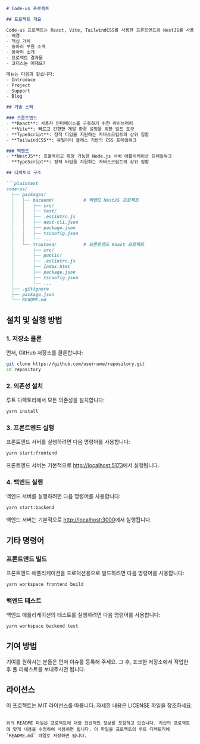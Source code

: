 ```markdown
# Code-us 프로젝트

## 프로젝트 개요

Code-us 프로젝트는 React, Vite, TailwindCSS를 사용한 프론트엔드와 NestJS를 사용한 백엔드로 구성된 동아리 홈페이지입니다. 이 프로젝트는 다음과 같은 주요 섹션으로 구성된 동아리 홈페이지를 제공합니다:
- 배경
- 핵심 가치
- 동아리 부원 소개
- 동아리 소개
- 프로젝트 결과물
- 코더스는 어때요?

메뉴는 다음과 같습니다:
- Introduce
- Project
- Support
- Blog

## 기술 스택

### 프론트엔드
- **React**: 사용자 인터페이스를 구축하기 위한 라이브러리
- **Vite**: 빠르고 간편한 개발 환경 설정을 위한 빌드 도구
- **TypeScript**: 정적 타입을 지원하는 자바스크립트의 상위 집합
- **TailwindCSS**: 유틸리티 클래스 기반의 CSS 프레임워크

### 백엔드
- **NestJS**: 효율적이고 확장 가능한 Node.js 서버 애플리케이션 프레임워크
- **TypeScript**: 정적 타입을 지원하는 자바스크립트의 상위 집합

## 디렉토리 구조

```plaintext
code-us/
  ├── packages/
  │   ├── backend/           # 백엔드 NestJS 프로젝트
  │   │   ├── src/
  │   │   ├── test/
  │   │   ├── .eslintrc.js
  │   │   ├── nest-cli.json
  │   │   ├── package.json
  │   │   ├── tsconfig.json
  │   │   └── ...
  │   └── frontend/          # 프론트엔드 React 프로젝트
  │       ├── src/
  │       ├── public/
  │       ├── .eslintrc.js
  │       ├── index.html
  │       ├── package.json
  │       ├── tsconfig.json
  │       └── ...
  ├── .gitignore
  ├── package.json
  └── README.md
```

## 설치 및 실행 방법

### 1. 저장소 클론

먼저, GitHub 저장소를 클론합니다:

```bash
git clone https://github.com/username/repository.git
cd repository
```

### 2. 의존성 설치

루트 디렉토리에서 모든 의존성을 설치합니다:

```bash
yarn install
```

### 3. 프론트엔드 실행

프론트엔드 서버를 실행하려면 다음 명령어를 사용합니다:

```bash 
yarn start:frontend
```

프론트엔드 서버는 기본적으로 [http://localhost:5173](http://localhost:5173)에서 실행됩니다.

### 4. 백엔드 실행

백엔드 서버를 실행하려면 다음 명령어를 사용합니다:

```bash
yarn start:backend
```

백엔드 서버는 기본적으로 [http://localhost:3000](http://localhost:3000)에서 실행됩니다.

## 기타 명령어

### 프론트엔드 빌드

프론트엔드 애플리케이션을 프로덕션용으로 빌드하려면 다음 명령어를 사용합니다:

```bash
yarn workspace frontend build
```

### 백엔드 테스트

백엔드 애플리케이션의 테스트를 실행하려면 다음 명령어를 사용합니다:

```bash
yarn workspace backend test
```

## 기여 방법

기여를 원하시는 분들은 먼저 이슈를 등록해 주세요. 그 후, 포크한 저장소에서 작업한 후 풀 리퀘스트를 보내주시면 됩니다.

## 라이선스

이 프로젝트는 MIT 라이선스를 따릅니다. 자세한 내용은 LICENSE 파일을 참조하세요.
```

위의 README 파일은 프로젝트에 대한 전반적인 정보를 포함하고 있습니다. 자신의 프로젝트에 맞게 내용을 수정하여 사용하면 됩니다. 이 파일을 프로젝트의 루트 디렉토리에 `README.md` 파일로 저장하면 됩니다.